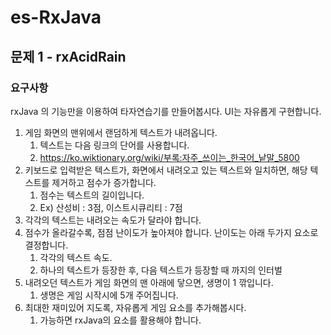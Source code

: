 # es-RxJava

## 문제 1 - rxAcidRain
### 요구사항
rxJava 의 기능만을 이용하여 타자연습기를 만들어봅시다. UI는 자유롭게 구현합니다.

1. 게임 화면의 맨위에서 랜덤하게 텍스트가 내려옵니다.
	1. 텍스트는 다음 링크의 단어를 사용합니다.
	2. https://ko.wiktionary.org/wiki/부록:자주_쓰이는_한국어_낱말_5800
2. 키보드로 입력받은 텍스트가, 화면에서 내려오고 있는 텍스트와 일치하면, 해당 텍스트를 제거하고 점수가 증가합니다.
	1. 점수는 텍스트의 길이입니다.
	2. Ex) 산성비 : 3점,  이스트시큐리티 : 7점
3. 각각의 텍스트는 내려오는 속도가 달라야 합니다.
4. 점수가 올라갈수록, 점점 난이도가 높아져야 합니다. 난이도는 아래 두가지 요소로 결정합니다.
	1. 각각의 텍스트 속도.
	2. 하나의 텍스트가 등장한 후, 다음 텍스트가 등장할 때 까지의 인터벌
5. 내려오던 텍스트가 게임 화면의 맨 아래에 닿으면, 생명이 1 깎입니다.
	1. 생명은 게임 시작시에 5개 주어집니다.
6. 최대한 재미있어 지도록, 자유롭게 게임 요소를 추가해봅시다.
	1. 가능하면 rxJava의 요소를 활용해야 합니다.
